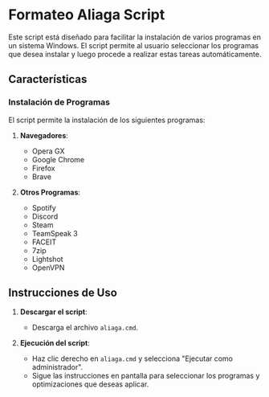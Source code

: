 # Formateo Aliaga Script

Este script está diseñado para facilitar la instalación de varios programas en un sistema Windows. El script permite al usuario seleccionar los programas que desea instalar y luego procede a realizar estas tareas automáticamente.

## Características

### Instalación de Programas

El script permite la instalación de los siguientes programas:

1. **Navegadores**:
   - Opera GX
   - Google Chrome
   - Firefox
   - Brave

2. **Otros Programas**:
   - Spotify
   - Discord
   - Steam
   - TeamSpeak 3
   - FACEIT
   - 7zip
   - Lightshot
   - OpenVPN

## Instrucciones de Uso

1. **Descargar el script**:
   - Descarga el archivo `aliaga.cmd`.

2. **Ejecución del script**:
   - Haz clic derecho en `aliaga.cmd` y selecciona "Ejecutar como administrador".
   - Sigue las instrucciones en pantalla para seleccionar los programas y optimizaciones que deseas aplicar.
